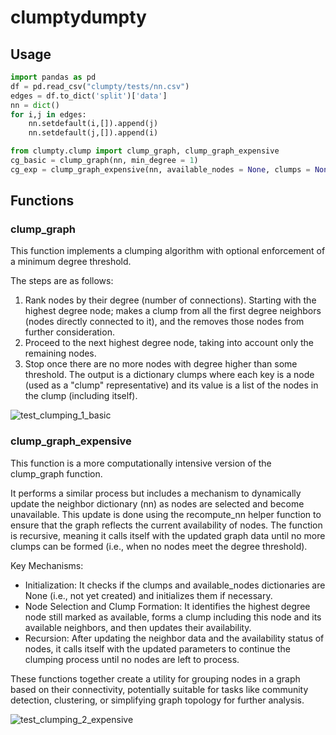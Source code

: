 
# clumptydumpty

## Usage

```python 
import pandas as pd
df = pd.read_csv("clumpty/tests/nn.csv")
edges = df.to_dict('split')['data']
nn = dict()
for i,j in edges:
    nn.setdefault(i,[]).append(j)
    nn.setdefault(j,[]).append(i)

from clumpty.clump import clump_graph, clump_graph_expensive
cg_basic = clump_graph(nn, min_degree = 1)
cg_exp = clump_graph_expensive(nn, available_nodes = None, clumps = None, min_degree = 1)
```
## Functions

### clump_graph

This function implements a clumping algorithm with optional enforcement of a minimum degree threshold. 

The steps are as follows:

1.	Rank nodes by their degree (number of connections). Starting with the highest degree node; makes a clump from all the first degree neighbors (nodes directly connected to it), and the removes those nodes from further consideration.
2.	Proceed to the next highest degree node, taking into account only the remaining nodes.
3.	Stop once there are no more nodes with degree higher than some threshold.
The output is a dictionary clumps where each key is a node (used as a "clump" representative) and its value is a list of the nodes in the clump (including itself).



![test_clumping_1_basic](https://github.com/kmayerb/clumptydumpty/assets/46639063/8bd9772f-6c33-4ef8-a348-798240c25ac9)


### clump_graph_expensive

This function is a more computationally intensive version of the clump_graph function. 

It performs a similar process but includes a mechanism to dynamically update the neighbor dictionary (nn) as nodes are selected and become unavailable. This update is done using the recompute_nn helper function to ensure that the graph reflects the current availability of nodes. The function is recursive, meaning it calls itself with the updated graph data until no more clumps can be formed (i.e., when no nodes meet the degree threshold).

Key Mechanisms:

* Initialization: It checks if the clumps and available_nodes dictionaries are None (i.e., not yet created) and initializes them if necessary.
* Node Selection and Clump Formation: It identifies the highest degree node still marked as available, forms a clump including this node and its available neighbors, and then updates their availability.
* Recursion: After updating the neighbor data and the availability status of nodes, it calls itself with the updated parameters to continue the clumping process until no nodes are left to process.

These functions together create a utility for grouping nodes in a graph based on their connectivity, potentially suitable for tasks like community detection, clustering, or simplifying graph topology for further analysis.

![test_clumping_2_expensive](https://github.com/kmayerb/clumptydumpty/assets/46639063/733ae1c6-7194-4084-b2cb-755eb4e7b8ef)

